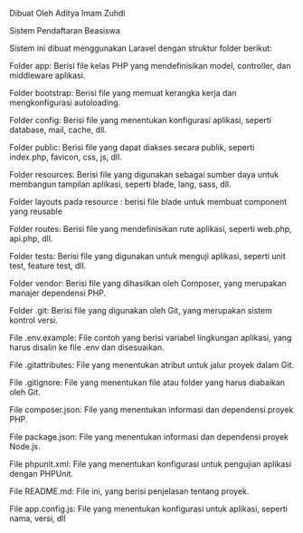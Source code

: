 Dibuat Oleh Aditya Imam Zuhdi

Sistem Pendaftaran Beasiswa

Sistem ini dibuat menggunakan Laravel dengan struktur folder berikut:

Folder app: Berisi file kelas PHP yang mendefinisikan model, controller, dan middleware aplikasi.

Folder bootstrap: Berisi file yang memuat kerangka kerja dan mengkonfigurasi autoloading.

Folder config: Berisi file yang menentukan konfigurasi aplikasi, seperti database, mail, cache, dll.

Folder public: Berisi file yang dapat diakses secara publik, seperti index.php, favicon, css, js, dll.

Folder resources: Berisi file yang digunakan sebagai sumber daya untuk membangun tampilan aplikasi, seperti blade, lang, sass, dll.

Folder layouts pada resource : berisi file blade untuk membuat component yang reusable

Folder routes: Berisi file yang mendefinisikan rute aplikasi, seperti web.php, api.php, dll.

Folder tests: Berisi file yang digunakan untuk menguji aplikasi, seperti unit test, feature test, dll.

Folder vendor: Berisi file yang dihasilkan oleh Composer, yang merupakan manajer dependensi PHP.

Folder .git: Berisi file yang digunakan oleh Git, yang merupakan sistem kontrol versi.

File .env.example: File contoh yang berisi variabel lingkungan aplikasi, yang harus disalin ke file .env dan disesuaikan.

File .gitattributes: File yang menentukan atribut untuk jalur proyek dalam Git.

File .gitignore: File yang menentukan file atau folder yang harus diabaikan oleh Git.

File composer.json: File yang menentukan informasi dan dependensi proyek PHP.

File package.json: File yang menentukan informasi dan dependensi proyek Node.js.

File phpunit.xml: File yang menentukan konfigurasi untuk pengujian aplikasi dengan PHPUnit.

File README.md: File ini, yang berisi penjelasan tentang proyek.

File app.config.js: File yang menentukan konfigurasi untuk aplikasi, seperti nama, versi, dll